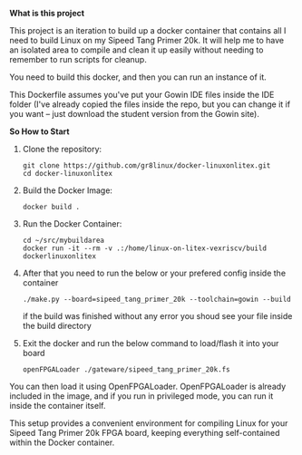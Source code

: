 **What is this project**

This project is an iteration to build up a docker container that contains all I need to build Linux on my Sipeed Tang Primer 20k. It will help me to have an isolated area to compile and clean it up easily without needing to remember to run scripts for cleanup.

You need to build this docker, and then you can run an instance of it.

This Dockerfile assumes you've put your Gowin IDE files inside the IDE folder (I've already copied the files inside the repo, but you can change it if you want – just download the student version from the Gowin site).

**So How to Start**

1. Clone the repository:
   ```
   git clone https://github.com/gr8linux/docker-linuxonlitex.git
   cd docker-linuxonlitex
   ```

2. Build the Docker Image:
   ```
   docker build .
   ```

3. Run the Docker Container:
   ```
   cd ~/src/mybuildarea
   docker run -it --rm -v .:/home/linux-on-litex-vexriscv/build dockerlinuxonlitex
   ```
4. After that you need to run the below or your prefered config inside the container 
   ```
   ./make.py --board=sipeed_tang_primer_20k --toolchain=gowin --build
   ```
   if the build was finished without any error you shoud see your file inside the build directory 
5. Exit the docker and run the below command to load/flash it into your board
   ```
   openFPGALoader ./gateware/sipeed_tang_primer_20k.fs
   ```
You can then load it using OpenFPGALoader. OpenFPGALoader is already included in the image, and if you run in privileged mode, you can run it inside the container itself.

This setup provides a convenient environment for compiling Linux for your Sipeed Tang Primer 20k FPGA board, keeping everything self-contained within the Docker container.
